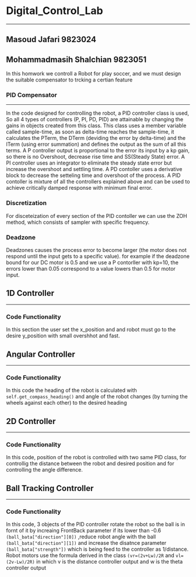 # Digital_Control_Lab
***

## Masoud Jafari 9823024
## Mohammadmasih Shalchian 9823051

In this homwork we controll a Robot for play soccer, and we must design the suitable compensator to trcking a certian feature 

### PID Compensator
***
In the code designed for controlling the robot, a PID controller class is used, So all 4 types of controllers (P, PI, PD, PID) are attainable by changing the gains in objects created from this class. This class uses a member variable called sample-time, as soon as delta-time reaches the sample-time, it calculates the PTerm, the DTerm (deviding the error by delta-time) and the ITerm (using error summation) and defines the output as the sum of all this terms.
A P controller output is proportional to the error its input by a kp gain, so there is no Overshoot, decrease rise time and SS(Steady State) error. A PI controller uses an integrator to eliminate the steady state error but increase the overshoot and settling time. A PD contoller uses a derivative block to decrease the setteling time and overshoot of the process. A PID contoller is mixture of all the controllers explained above and can be used to achieve critically damped response with minimum final error.
### Discretization
For disceteization of every section of the PID contoller we can use the ZOH method, which consists of sampler with specific frequency.
### Deadzone
Deadzones causes the process error to become larger (the motor does not respond until the input gets to a specific value). for example if the deadzone bound for our DC motor is 0.5 and we use a P contorller with kp=10, the errors lower than 0.05 correspond to a value lowers than 0.5 for motor input.
## 1D Controller
***
### Code Functionality
In this section the user set the x_position and and robot must go to the desire y_position with small overshhot and fast.
## Angular Controller
***
### Code Functionality
In this code the heading of the robot is calculated with `self.get_compass_heading()` and angle of the robot changes (by turning the wheels against each other) to the desired heading
## 2D Controller
***
### Code Functionality
In this code, position of the robot is controlled with two same PID class, for controllig the distance between the robot and desired position and for controlling the angle difference.
## Ball Tracking Controller
***
### Code Functionality
In this code, 3 objects of the PID controller rotate the robot so the ball is in fornt of it by increaing FrontBack parameter if its lower than -0.6 `(ball_bata["direction"][0])` ,reduce robot angle with the ball `(ball_bata["direction"][1])` and increase the disatnce parameter `(ball_bata["strength"])` which is being feed to the controller as 1/distance. Robot motors use the formula derived in the class `(vr=(2v+Lw)/2R` and `vl=(2v-Lw)/2R)` in which v is the distance controller output and w is the theta controller output



